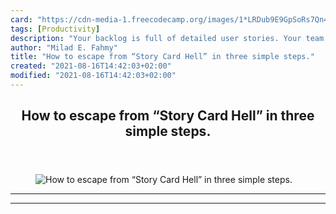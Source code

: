 ```yaml
---
card: "https://cdn-media-1.freecodecamp.org/images/1*LRDub9E9GpSoRs7Qn4-kIg.jpeg"
tags: [Productivity]
description: "Your backlog is full of detailed user stories. Your team is n"
author: "Milad E. Fahmy"
title: "How to escape from “Story Card Hell” in three simple steps."
created: "2021-08-16T14:42:03+02:00"
modified: "2021-08-16T14:42:03+02:00"
---
```

<div class="site-wrapper">
<main id="site-main" class="site-main outer">
<div class="inner">
<article class="post-full post tag-productivity tag-tech tag-design tag-ux tag-life-lessons ">
<header class="post-full-header">
<h1 class="post-full-title">How to escape from “Story Card Hell” in three simple steps.</h1>
</header>
<figure class="post-full-image">
<picture>
<source media="(max-width: 700px)" sizes="1px" srcset="data:image/gif;base64,R0lGODlhAQABAIAAAAAAAP///yH5BAEAAAAALAAAAAABAAEAAAIBRAA7 1w">
<source media="(min-width: 701px)" sizes="(max-width: 800px) 400px,
(max-width: 1170px) 700px,
1400px" srcset="https://cdn-media-1.freecodecamp.org/images/1*LRDub9E9GpSoRs7Qn4-kIg.jpeg 300w,
https://cdn-media-1.freecodecamp.org/images/1*LRDub9E9GpSoRs7Qn4-kIg.jpeg 600w,
https://cdn-media-1.freecodecamp.org/images/1*LRDub9E9GpSoRs7Qn4-kIg.jpeg 1000w,
https://cdn-media-1.freecodecamp.org/images/1*LRDub9E9GpSoRs7Qn4-kIg.jpeg 2000w">
<img onerror="this.style.display='none'" src="https://cdn-media-1.freecodecamp.org/images/1*LRDub9E9GpSoRs7Qn4-kIg.jpeg" alt="How to escape from “Story Card Hell” in three simple steps.">
</picture>
</figure>
<section class="post-full-content">
<div class="post-content">
</div>
<hr>
<hr>
</section>
</article>
</div>
</main>
</div>
<!-- Google Tag Manager (noscript) -->
<!-- End Google Tag Manager (noscript) -->
